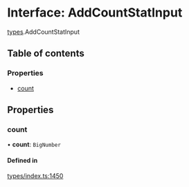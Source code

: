 # Interface: AddCountStatInput

[types](../wiki/types).AddCountStatInput

## Table of contents

### Properties

- [count](../wiki/types.AddCountStatInput#count)

## Properties

### count

• **count**: `BigNumber`

#### Defined in

[types/index.ts:1450](https://github.com/PolymeshAssociation/polymesh-sdk/blob/079537ad/src/types/index.ts#L1450)
